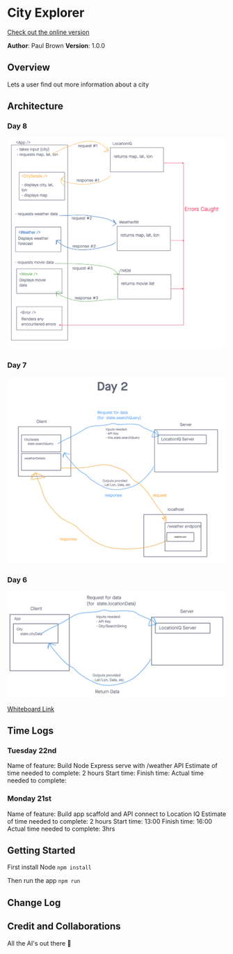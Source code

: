 # City Explorer

[Check out the online version](https://q-city-explorer.netlify.app)

**Author**: Paul Brown
**Version**: 1.0.0

## Overview
Lets a user find out more information about a city

## Architecture
### Day 8
![Day 8 Architecture](./public/architecture.day8.png)

### Day 7
![Day 7 Architecture](./public/architecture.day7.png)

### Day 6
![Day 6 Architecture](./public/architecture.day6.png)

[Whiteboard Link](https://projects.invisionapp.com/freehand/document/Kv8Eoqf3X)

## Time Logs

### Tuesday 22nd
Name of feature: Build Node Express serve with /weather API
Estimate of time needed to complete: 2 hours
Start time: 
Finish time: 
Actual time needed to complete: 


### Monday 21st
Name of feature: Build app scaffold and API connect to Location IQ
Estimate of time needed to complete: 2 hours
Start time: 13:00
Finish time: 16:00
Actual time needed to complete: 3hrs


## Getting Started
<!-- What are the steps that a user must take in order to build this app on their own machine and get it running? -->
First install Node
`npm install`

Then run the app
`npm run`






## Change Log
<!-- Use this area to document the iterative changes made to your application as each feature is successfully implemented. Use time stamps. Here's an example:

01-01-2001 4:59pm - Application now has a fully-functional express server, with a GET route for the location resource. -->

## Credit and Collaborations

All the AI's out there 👊